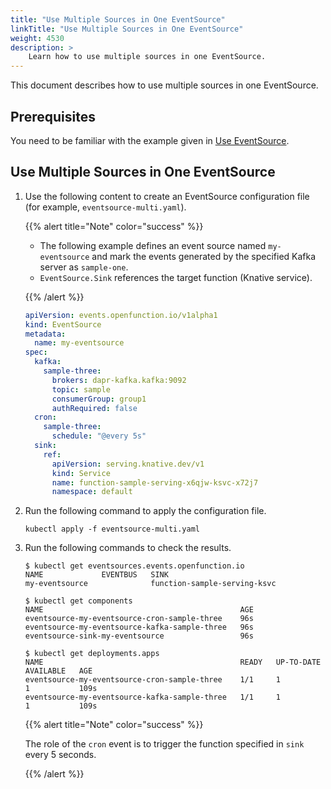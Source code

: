 ```yaml
---
title: "Use Multiple Sources in One EventSource"
linkTitle: "Use Multiple Sources in One EventSource"
weight: 4530
description: >	
    Learn how to use multiple sources in one EventSource.
---
```


This document describes how to use multiple sources in one EventSource.

## Prerequisites

You need to be familiar with the example given in [Use EventSource](../use-event-source).

## Use Multiple Sources in One EventSource

1. Use the following content to create an EventSource configuration file (for example, `eventsource-multi.yaml`).

   {{% alert title="Note" color="success" %}}

   - The following example defines an event source named `my-eventsource` and mark the events generated by the specified Kafka server as `sample-one`.
   - `EventSource.Sink` references the target function (Knative service). 

   {{% /alert %}}

   ```yaml
   apiVersion: events.openfunction.io/v1alpha1
   kind: EventSource
   metadata:
     name: my-eventsource
   spec:
     kafka:
       sample-three:
         brokers: dapr-kafka.kafka:9092
         topic: sample
         consumerGroup: group1
         authRequired: false
     cron:
       sample-three:
         schedule: "@every 5s" 
     sink:
       ref:
         apiVersion: serving.knative.dev/v1
         kind: Service
         name: function-sample-serving-x6qjw-ksvc-x72j7
         namespace: default
   ```

2. Run the following command to apply the configuration file.

   ```shell
   kubectl apply -f eventsource-multi.yaml
   ```

3. Run the following commands to check the results.

   ```shell
   $ kubectl get eventsources.events.openfunction.io
   NAME             EVENTBUS   SINK
   my-eventsource              function-sample-serving-ksvc
   
   $ kubectl get components
   NAME                                            AGE
   eventsource-my-eventsource-cron-sample-three    96s
   eventsource-my-eventsource-kafka-sample-three   96s
   eventsource-sink-my-eventsource                 96s
   
   $ kubectl get deployments.apps
   NAME                                            READY   UP-TO-DATE   AVAILABLE   AGE
   eventsource-my-eventsource-cron-sample-three    1/1     1            1           109s
   eventsource-my-eventsource-kafka-sample-three   1/1     1            1           109s
   ```

   {{% alert title="Note" color="success" %}}

   The role of the `cron` event is to trigger the function specified in `sink` every 5 seconds.
   
   {{% /alert %}}

